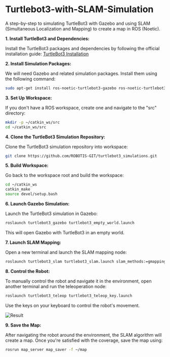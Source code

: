 # Turtlebot3-with-SLAM-Simulation
A step-by-step to simulating TurtleBot3 with Gazebo and using SLAM (Simultaneous Localization and Mapping) to create a map in ROS (Noetic).

**1. Install TurtleBot3 and Dependencies:**

   Install the TurtleBot3 packages and dependencies by following the official installation guide: [TurtleBot3 Installation](https://emanual.robotis.com/docs/en/platform/turtlebot3/quick-start/)

**2. Install Simulation Packages:**

   We will need Gazebo and related simulation packages. Install them using the following command:

   ```bash
   sudo apt-get install ros-noetic-turtlebot3-gazebo ros-noetic-turtlebot3-slam
   ```

**3. Set Up Workspace:**

   If you don't have a ROS workspace, create one and navigate to the "src" directory:

   ```bash
   mkdir -p ~/catkin_ws/src
   cd ~/catkin_ws/src
   ```

**4. Clone the TurtleBot3 Simulation Repository:**

   Clone the TurtleBot3 simulation repository into workspace:

   ```bash
   git clone https://github.com/ROBOTIS-GIT/turtlebot3_simulations.git
   ```

**5. Build Workspace:**

   Go back to the workspace root and build the workspace:

   ```bash
   cd ~/catkin_ws
   catkin_make
   source devel/setup.bash
   ```

**6. Launch Gazebo Simulation:**

   Launch the TurtleBot3 simulation in Gazebo:

   ```bash
   roslaunch turtlebot3_gazebo turtlebot3_empty_world.launch
   ```

   This will open Gazebo with TurtleBot3 in an empty world.

**7. Launch SLAM Mapping:**

   Open a new terminal and launch the SLAM mapping node:

   ```bash
   roslaunch turtlebot3_slam turtlebot3_slam.launch slam_methods:=gmapping
   ```

**8. Control the Robot:**

   To manually control the robot and navigate it in the environment, open another terminal and run the teleoperation node:

   ```bash
   roslaunch turtlebot3_teleop turtlebot3_teleop_key.launch
   ```

   Use the keys on your keyboard to control the robot's movement.


![Result](https://github.com/LatifahAbuhamamah/Turtlebot3-with-SLAM-Simulation/assets/139233344/232d08a9-be30-40dc-92d6-39e2d1f5b3f6)

   

**9. Save the Map:**

   After navigating the robot around the environment, the SLAM algorithm will create a map. Once you're satisfied with the coverage, save the map using:

   ```bash
   rosrun map_server map_saver -f ~/map
   ```



